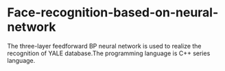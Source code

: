 # Face-recognition-based-on-neural-network
The three-layer feedforward BP neural network is used to realize the recognition of YALE database.The programming language is C++ series language.
